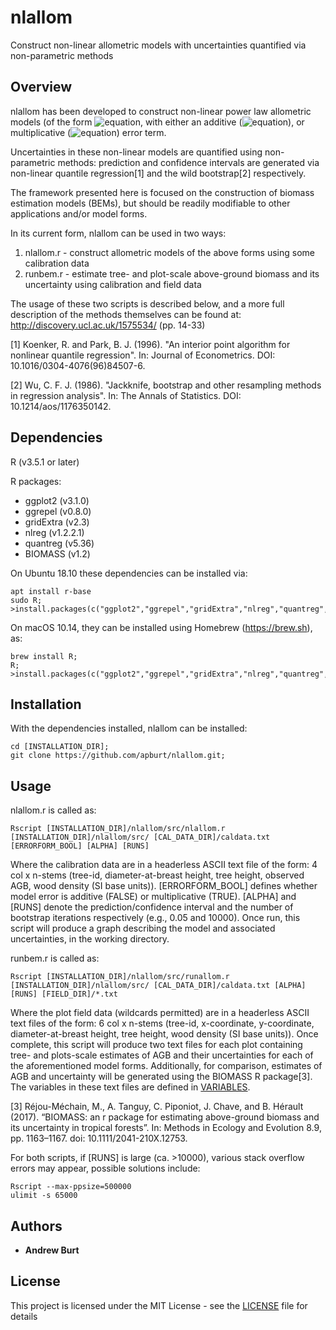 # nlallom

Construct non-linear allometric models with uncertainties quantified via non-parametric methods

## Overview

nlallom has been developed to construct non-linear power law allometric models (of the form ![equation](http://latex.codecogs.com/gif.latex?y&space;=&space;aX^b+\varepsilon), with either an additive (![equation](http://latex.codecogs.com/gif.latex?\varepsilon&space;\sim&space;\mathcal{N}&space;(0,\sigma^2))), or multiplicative (![equation](http://latex.codecogs.com/gif.latex?\varepsilon&space;\sim&space;\mathcal{N}&space;(0,\sigma^2&space;X^k))) error term.

Uncertainties in these non-linear models are quantified using non-parametric methods: prediction and confidence intervals are generated via non-linear quantile regression[1] and the wild bootstrap[2] respectively. 

The framework presented here is focused on the construction of biomass estimation models (BEMs), but should be readily modifiable to other applications and/or model forms. 

In its current form, nlallom can be used in two ways:

1) nlallom.r - construct allometric models of the above forms using some calibration data
2) runbem.r - estimate tree- and plot-scale above-ground biomass and its uncertainty using calibration and field data

The usage of these two scripts is described below, and a more full description of the methods themselves can be found at: http://discovery.ucl.ac.uk/1575534/ (pp. 14-33)

[1] Koenker, R. and Park, B. J. (1996). "An interior point algorithm for nonlinear quantile regression". In: Journal of Econometrics. DOI: 10.1016/0304-4076(96)84507-6.

[2] Wu, C. F. J. (1986). "Jackknife, bootstrap and other resampling methods in regression analysis". In: The Annals of Statistics. DOI: 10.1214/aos/1176350142.

## Dependencies

R (v3.5.1 or later)

R packages:
* ggplot2 (v3.1.0)
* ggrepel (v0.8.0)
* gridExtra (v2.3)
* nlreg (v1.2.2.1)
* quantreg (v5.36)
* BIOMASS (v1.2)

On Ubuntu 18.10 these dependencies can be installed via:

```
apt install r-base
sudo R;
>install.packages(c("ggplot2","ggrepel","gridExtra","nlreg","quantreg","BIOMASS"))
```

On macOS 10.14, they can be installed using Homebrew (https://brew.sh), as:

```
brew install R;
R;
>install.packages(c("ggplot2","ggrepel","gridExtra","nlreg","quantreg","BIOMASS"))
```

## Installation

With the dependencies installed, nlallom can be installed:

```
cd [INSTALLATION_DIR];
git clone https://github.com/apburt/nlallom.git;
```

## Usage

nlallom.r is called as:

```
Rscript [INSTALLATION_DIR]/nlallom/src/nlallom.r [INSTALLATION_DIR]/nlallom/src/ [CAL_DATA_DIR]/caldata.txt [ERRORFORM_BOOL] [ALPHA] [RUNS] 
```

Where the calibration data are in a headerless ASCII text file of the form: 4 col x n-stems (tree-id, diameter-at-breast height, tree height, observed AGB, wood density (SI base units)).
[ERRORFORM_BOOL] defines whether model error is additive (FALSE) or multiplicative (TRUE).
[ALPHA] and [RUNS] denote the prediction/confidence interval and the number of bootstrap iterations respectively (e.g., 0.05 and 10000).
Once run, this script will produce a graph describing the model and associated uncertainties, in the working directory.

runbem.r is called as:

```
Rscript [INSTALLATION_DIR]/nlallom/src/runallom.r [INSTALLATION_DIR]/nlallom/src/ [CAL_DATA_DIR]/caldata.txt [ALPHA] [RUNS] [FIELD_DIR]/*.txt
```

Where the plot field data (wildcards permitted) are in a headerless ASCII text files of the form: 6 col x n-stems (tree-id, x-coordinate, y-coordinate, diameter-at-breast height, tree height, wood density (SI base units)).
Once complete, this script will produce two text files for each plot containing tree- and plots-scale estimates of AGB and their uncertainties for each of the aforementioned model forms.
Additionally, for comparison, estimates of AGB and uncertainty will be generated using the BIOMASS R package[3].
The variables in these text files are defined in [VARIABLES](VARIABLES).

[3] Réjou-Méchain, M., A. Tanguy, C. Piponiot, J. Chave, and B. Hérault (2017). “BIOMASS: an r package for estimating above-ground biomass and its uncertainty in tropical forests”. In: Methods in Ecology and Evolution 8.9, pp. 1163–1167. doi: 10.1111/2041-210X.12753.

For both scripts, if [RUNS] is large (ca. >10000), various stack overflow errors may appear, possible solutions include:

```
Rscript --max-ppsize=500000
ulimit -s 65000
```

## Authors

* **Andrew Burt**

## License

This project is licensed under the MIT License - see the [LICENSE](LICENSE) file for details
